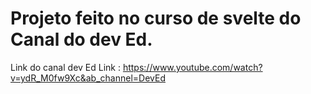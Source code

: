# Projeto feito no curso de svelte do Canal do dev Ed.

Link do canal dev Ed Link : https://www.youtube.com/watch?v=ydR_M0fw9Xc&ab_channel=DevEd

